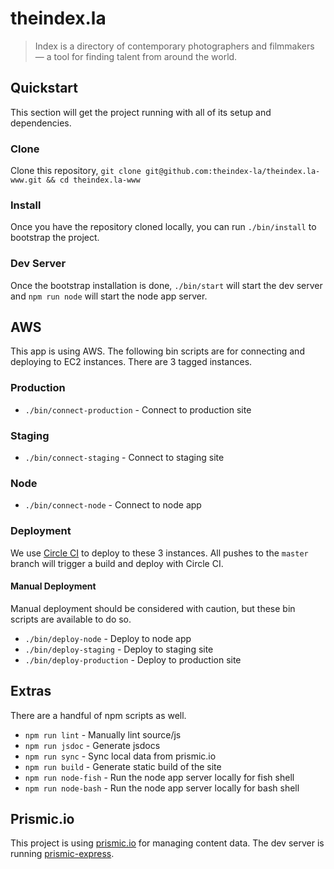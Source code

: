theindex.la
===========

> Index is a directory of contemporary photographers and filmmakers — a tool for finding talent from around the world.



## Quickstart
This section will get the project running with all of its setup and dependencies.

### Clone
Clone this repository, `git clone git@github.com:theindex-la/theindex.la-www.git && cd theindex.la-www`

### Install
Once you have the repository cloned locally, you can run `./bin/install` to bootstrap the project.

### Dev Server
Once the bootstrap installation is done, `./bin/start` will start the dev server and `npm run node` will start the node app server.



## AWS
This app is using AWS. The following bin scripts are for connecting and deploying to EC2 instances. There are 3 tagged instances.

### Production
* `./bin/connect-production` - Connect to production site

### Staging
* `./bin/connect-staging` - Connect to staging site

### Node
* `./bin/connect-node` - Connect to node app

### Deployment
We use [Circle CI](https://circleci.com/gh/theindex-la/theindex.la-www) to deploy to these 3 instances. All pushes to the `master` branch will trigger a build and deploy with Circle CI.

#### Manual Deployment
Manual deployment should be considered with caution, but these bin scripts are available to do so.

* `./bin/deploy-node` - Deploy to node app
* `./bin/deploy-staging` - Deploy to staging site
* `./bin/deploy-production` - Deploy to production site



## Extras
There are a handful of npm scripts as well.

* `npm run lint` - Manually lint source/js
* `npm run jsdoc` - Generate jsdocs
* `npm run sync` - Sync local data from prismic.io
* `npm run build` - Generate static build of the site
* `npm run node-fish` - Run the node app server locally for fish shell
* `npm run node-bash` - Run the node app server locally for bash shell



## Prismic.io
This project is using [prismic.io](https://prismic.io) for managing content data. The dev server is running [prismic-express](https://github.com/kitajchuk/prismic-express).
